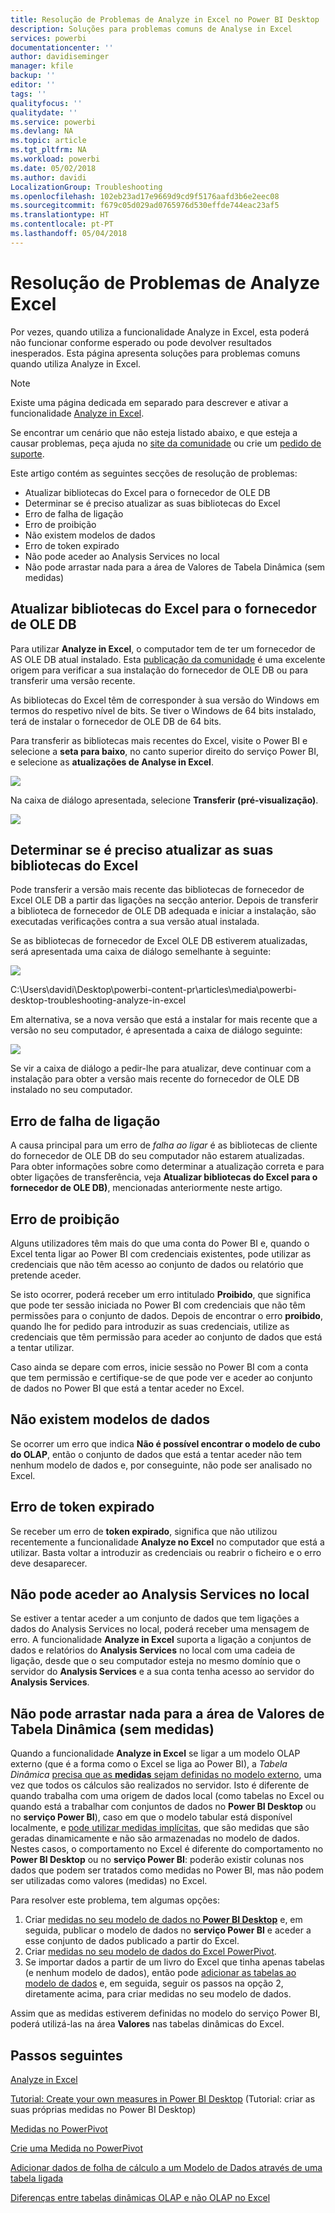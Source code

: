 ```yaml
---
title: Resolução de Problemas de Analyze in Excel no Power BI Desktop
description: Soluções para problemas comuns de Analyse in Excel
services: powerbi
documentationcenter: ''
author: davidiseminger
manager: kfile
backup: ''
editor: ''
tags: ''
qualityfocus: ''
qualitydate: ''
ms.service: powerbi
ms.devlang: NA
ms.topic: article
ms.tgt_pltfrm: NA
ms.workload: powerbi
ms.date: 05/02/2018
ms.author: davidi
LocalizationGroup: Troubleshooting
ms.openlocfilehash: 102eb23ad17e9669d9cd9f5176aafd3b6e2eec08
ms.sourcegitcommit: f679c05d029ad0765976d530effde744eac23af5
ms.translationtype: HT
ms.contentlocale: pt-PT
ms.lasthandoff: 05/04/2018
---
```

# <a name="troubleshooting-analyze-in-excel"></a>Resolução de Problemas de Analyze Excel
Por vezes, quando utiliza a funcionalidade Analyze in Excel, esta poderá não funcionar conforme esperado ou pode devolver resultados inesperados. Esta página apresenta soluções para problemas comuns quando utiliza Analyze in Excel.

> [!NOTE]
> Existe uma página dedicada em separado para descrever e ativar a funcionalidade [Analyze in Excel](service-analyze-in-excel.md).
> 
> Se encontrar um cenário que não esteja listado abaixo, e que esteja a causar problemas, peça ajuda no [site da comunidade](http://community.powerbi.com/) ou crie um [pedido de suporte](https://powerbi.microsoft.com/support/).
> 
> 

Este artigo contém as seguintes secções de resolução de problemas:

* Atualizar bibliotecas do Excel para o fornecedor de OLE DB
* Determinar se é preciso atualizar as suas bibliotecas do Excel
* Erro de falha de ligação
* Erro de proibição
* Não existem modelos de dados
* Erro de token expirado
* Não pode aceder ao Analysis Services no local
* Não pode arrastar nada para a área de Valores de Tabela Dinâmica (sem medidas)

## <a name="update-excel-libraries-for-the-ole-db-provider"></a>Atualizar bibliotecas do Excel para o fornecedor de OLE DB
Para utilizar **Analyze in Excel**, o computador tem de ter um fornecedor de AS OLE DB atual instalado. Esta [publicação da comunidade](http://community.powerbi.com/t5/Service/Analyze-in-Excel-Initialization-of-the-data-source-failed/m-p/30837#M8081) é uma excelente origem para verificar a sua instalação do fornecedor de OLE DB ou para transferir uma versão recente.

As bibliotecas do Excel têm de corresponder à sua versão do Windows em termos do respetivo nível de bits. Se tiver o Windows de 64 bits instalado, terá de instalar o fornecedor de OLE DB de 64 bits.

Para transferir as bibliotecas mais recentes do Excel, visite o Power BI e selecione a **seta para baixo**, no canto superior direito do serviço Power BI, e selecione as **atualizações de Analyse in Excel**.

![](media/desktop-troubleshooting-analyze-in-excel/tshoot-analyze-excel_1.png)

Na caixa de diálogo apresentada, selecione **Transferir (pré-visualização)**.

![](media/desktop-troubleshooting-analyze-in-excel/tshoot-analyze-excel_2.png)

## <a name="determining-whether-you-need-to-update-your-excel-libraries"></a>Determinar se é preciso atualizar as suas bibliotecas do Excel
Pode transferir a versão mais recente das bibliotecas de fornecedor de Excel OLE DB a partir das ligações na secção anterior. Depois de transferir a biblioteca de fornecedor de OLE DB adequada e iniciar a instalação, são executadas verificações contra a sua versão atual instalada.

Se as bibliotecas de fornecedor de Excel OLE DB estiverem atualizadas, será apresentada uma caixa de diálogo semelhante à seguinte:

![](media/desktop-troubleshooting-analyze-in-excel/troubleshoot-analyze-excel_3.png)

C:\Users\davidi\Desktop\powerbi-content-pr\articles\media\powerbi-desktop-troubleshooting-analyze-in-excel

Em alternativa, se a nova versão que está a instalar for mais recente que a versão no seu computador, é apresentada a caixa de diálogo seguinte:

![](media/desktop-troubleshooting-analyze-in-excel/troubleshoot-analyze-excel_2.png)

Se vir a caixa de diálogo a pedir-lhe para atualizar, deve continuar com a instalação para obter a versão mais recente do fornecedor de OLE DB instalado no seu computador.

## <a name="connection-cannot-be-made-error"></a>Erro de falha de ligação
A causa principal para um erro de *falha ao ligar* é as bibliotecas de cliente do fornecedor de OLE DB do seu computador não estarem atualizadas. Para obter informações sobre como determinar a atualização correta e para obter ligações de transferência, veja **Atualizar bibliotecas do Excel para o fornecedor de OLE DB)**, mencionadas anteriormente neste artigo.

## <a name="forbidden-error"></a>Erro de proibição
Alguns utilizadores têm mais do que uma conta do Power BI e, quando o Excel tenta ligar ao Power BI com credenciais existentes, pode utilizar as credenciais que não têm acesso ao conjunto de dados ou relatório que pretende aceder.

Se isto ocorrer, poderá receber um erro intitulado **Proibido**, que significa que pode ter sessão iniciada no Power BI com credenciais que não têm permissões para o conjunto de dados. Depois de encontrar o erro **proibido**, quando lhe for pedido para introduzir as suas credenciais, utilize as credenciais que têm permissão para aceder ao conjunto de dados que está a tentar utilizar.

Caso ainda se depare com erros, inicie sessão no Power BI com a conta que tem permissão e certifique-se de que pode ver e aceder ao conjunto de dados no Power BI que está a tentar aceder no Excel.

## <a name="no-data-models"></a>Não existem modelos de dados
Se ocorrer um erro que indica **Não é possível encontrar o modelo de cubo do OLAP**, então o conjunto de dados que está a tentar aceder não tem nenhum modelo de dados e, por conseguinte, não pode ser analisado no Excel.

## <a name="token-expired-error"></a>Erro de token expirado
Se receber um erro de **token expirado**, significa que não utilizou recentemente a funcionalidade **Analyze no Excel** no computador que está a utilizar. Basta voltar a introduzir as credenciais ou reabrir o ficheiro e o erro deve desaparecer.

## <a name="unable-to-access-on-premises-analysis-services"></a>Não pode aceder ao Analysis Services no local
Se estiver a tentar aceder a um conjunto de dados que tem ligações a dados do Analysis Services no local, poderá receber uma mensagem de erro. A funcionalidade **Analyze in Excel** suporta a ligação a conjuntos de dados e relatórios do **Analysis Services** no local com uma cadeia de ligação, desde que o seu computador esteja no mesmo domínio que o servidor do **Analysis Services** e a sua conta tenha acesso ao servidor do **Analysis Services**.

## <a name="cant-drag-anything-to-the-pivottable-values-area-no-measures"></a>Não pode arrastar nada para a área de Valores de Tabela Dinâmica (sem medidas)
Quando a funcionalidade **Analyze in Excel** se ligar a um modelo OLAP externo (que é a forma como o Excel se liga ao Power BI), a *Tabela Dinâmica* [precisa que as **medidas** sejam definidas no modelo externo](https://support.microsoft.com/kb/234700), uma vez que todos os cálculos são realizados no servidor. Isto é diferente de quando trabalha com uma origem de dados local (como tabelas no Excel ou quando está a trabalhar com conjuntos de dados no **Power BI Desktop** ou no **serviço Power BI**), caso em que o modelo tabular está disponível localmente, e [pode utilizar medidas implícitas](https://msdn.microsoft.com/library/gg399077.aspx), que são medidas que são geradas dinamicamente e não são armazenadas no modelo de dados. Nestes casos, o comportamento no Excel é diferente do comportamento no **Power BI Desktop** ou no **serviço Power BI**: poderão existir colunas nos dados que podem ser tratados como medidas no Power BI, mas não podem ser utilizadas como valores (medidas) no Excel.

Para resolver este problema, tem algumas opções:

1. Criar [medidas no seu modelo de dados no **Power BI Desktop**](desktop-tutorial-create-measures.md) e, em seguida, publicar o modelo de dados no **serviço Power BI** e aceder a esse conjunto de dados publicado a partir do Excel.
2. Criar [medidas no seu modelo de dados do Excel PowerPivot](https://support.office.com/article/Create-a-Measure-in-Power-Pivot-d3cc1495-b4e5-48e7-ba98-163022a71198).
3. Se importar dados a partir de um livro do Excel que tinha apenas tabelas (e nenhum modelo de dados), então pode [adicionar as tabelas ao modelo de dados](https://support.office.com/article/Add-worksheet-data-to-a-Data-Model-using-a-linked-table-d3665fc3-99b0-479d-ba09-a37640f5be42) e, em seguida, seguir os passos na opção 2, diretamente acima, para criar medidas no seu modelo de dados.

Assim que as medidas estiverem definidas no modelo do serviço Power BI, poderá utilizá-las na área **Valores** nas tabelas dinâmicas do Excel.

## <a name="next-steps"></a>Passos seguintes
[Analyze in Excel](service-analyze-in-excel.md)

[Tutorial: Create your own measures in Power BI Desktop](desktop-tutorial-create-measures.md) (Tutorial: criar as suas próprias medidas no Power BI Desktop)

[Medidas no PowerPivot](https://msdn.microsoft.com/library/gg399077.aspx)

[Crie uma Medida no PowerPivot](https://support.office.com/article/Create-a-Measure-in-Power-Pivot-d3cc1495-b4e5-48e7-ba98-163022a71198)

[Adicionar dados de folha de cálculo a um Modelo de Dados através de uma tabela ligada](https://support.office.com/article/Add-worksheet-data-to-a-Data-Model-using-a-linked-table-d3665fc3-99b0-479d-ba09-a37640f5be42)

[Diferenças entre tabelas dinâmicas OLAP e não OLAP no Excel](https://support.microsoft.com/kb/234700)

